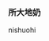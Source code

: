 <!--
 * @Author: liuwenjun05 liuwenjun05@meituan.com
 * @Date: 2023-12-26 10:16:26
 * @LastEditors: liuwenjun05
 * @Description: file content
-->
### 所大地奶
nishuohi